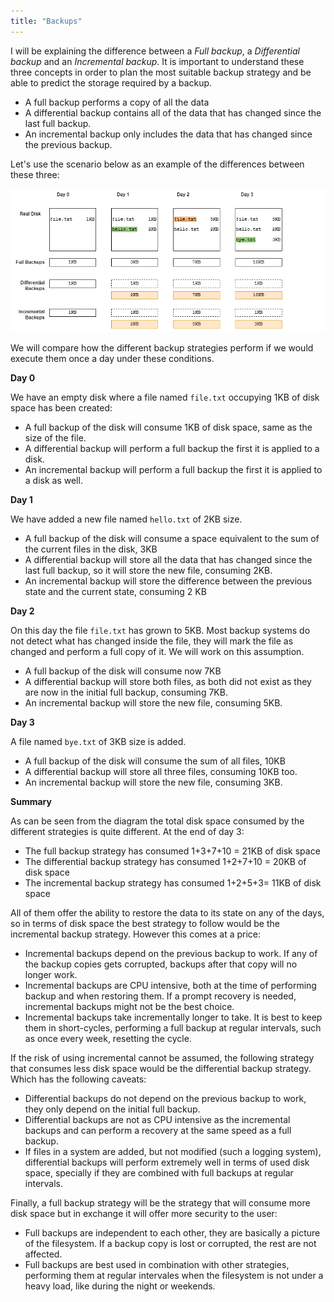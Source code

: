 ```yaml
---
title: "Backups"
---
```


I will be explaining the difference between a *Full backup*, a *Differential backup* and an *Incremental backup*. It is important to understand these three concepts in order to plan the most suitable backup strategy and be able to predict the storage required by a backup.

* A full backup performs a copy of all the data
* A differential backup contains all of the data that has changed since the last full backup.
* An incremental backup only includes the data that has changed since the previous backup.

Let's use the scenario below as an example of the differences between these three:

![Image](assets/images/backups-disks.drawio.png)

We will compare how the different backup strategies perform if we would execute them once a day under these conditions.

**Day 0**

We have an empty disk where a file named `file.txt` occupying 1KB of disk space has been created:

* A full backup of the disk will consume 1KB of disk space, same as the size of the file.
* A differential backup will perform a full backup the first it is applied to a disk.
* An incremental backup will perform a full backup the first it is applied to a disk as well.

**Day 1**

We have added a new file named `hello.txt` of 2KB size.

* A full backup of the disk will consume a space equivalent to the sum of the current files in the disk, 3KB
* A differential backup will store all the data that has changed since the last full backup, so it will store the new file, consuming 2KB.
* An incremental backup will store the difference between the previous state and the current state, consuming 2 KB

**Day 2**

On this day the file `file.txt` has grown to 5KB. Most backup systems do not detect what has changed inside the file, they will mark the file as changed and perform a full copy of it. We will work on this assumption.

* A full backup of the disk will consume now 7KB
* A differential backup will store both files, as both did not exist as they are now in the initial full backup, consuming 7KB.
* An incremental backup will store the new file, consuming 5KB.

**Day 3**

A file named `bye.txt` of 3KB size is added.

* A full backup of the disk will consume the sum of all files, 10KB
* A differential backup will store all three files, consuming 10KB too.
* An incremental backup will store the new file, consuming 3KB.


**Summary**

As can be seen from the diagram the total disk space consumed by the different strategies is quite different. At the end of day 3:

* The full backup strategy has consumed 1+3+7+10 = 21KB of disk space
* The differential backup strategy has consumed 1+2+7+10 = 20KB of disk space
* The incremental backup strategy has consumed 1+2+5+3= 11KB of disk space

All of them offer the ability to restore the data to its state on any of the days, so in terms of disk space the best strategy to follow would be the incremental backup strategy. However this comes at a price:

* Incremental backups depend on the previous backup to work. If any of the backup copies gets corrupted, backups after that copy will no longer work.
* Incremental backups are CPU intensive, both at the time of performing backup and when restoring them. If a prompt recovery is needed, incremental backups might not be the best choice.
* Incremental backups take incrementally longer to take. It is best to keep them in short-cycles, performing a full backup at regular intervals, such as once every week, resetting the cycle.

If the risk of using incremental cannot be assumed, the following strategy that consumes less disk space would be the differential backup strategy. Which has the following caveats:

* Differential backups do not depend on the previous backup to work, they only depend on the initial full backup.
* Differential backups are not as CPU intensive as the incremental backups and can perform a recovery at the same speed as a full backup.
* If files in a system are added, but not modified (such a logging system), differential backups will perform extremely well in terms of used disk space, specially if they are combined with full backups at regular intervals.

Finally, a full backup strategy will be the strategy that will consume more disk space but in exchange it will offer more security to the user:

* Full backups are independent to each other, they are basically a picture of the filesystem. If a backup copy is lost or corrupted, the rest are not affected.
* Full backups are best used in combination with other strategies, performing them at regular intervales when the filesystem is not under a heavy load, like during the night or weekends.

